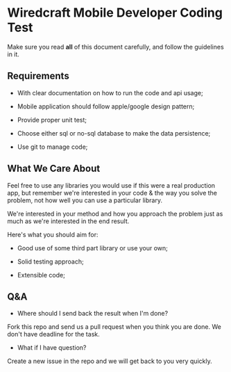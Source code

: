 # Wiredcraft Mobile Developer Coding Test

Make sure you read **all** of this document carefully, and follow the guidelines in it.

## Requirements

- With clear documentation on how to run the code and api usage;

- Mobile application should follow apple/google design pattern;

- Provide proper unit test;

- Choose either sql or no-sql database to make the data persistence;

- Use git to manage code;

## What We Care About

Feel free to use any libraries you would use if this were a real production app, but remember we're interested in your code & the way you solve the problem, not how well you can use a particular library.

We're interested in your method and how you approach the problem just as much as we're interested in the end result.

Here's what you should aim for:

- Good use of some third part library or use your own;

- Solid testing approach;

- Extensible code;

## Q&A

* Where should I send back the result when I'm done?

Fork this repo and send us a pull request when you think you are done. We don't have deadline for the task.

* What if I have question?

Create a new issue in the repo and we will get back to you very quickly.


